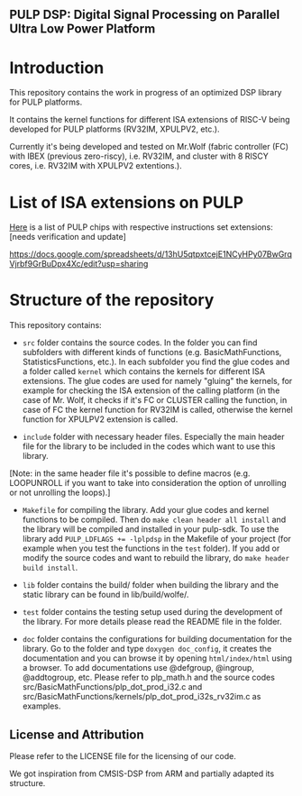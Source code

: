 ## PULP DSP: Digital Signal Processing on Parallel Ultra Low Power Platform

# Introduction

This repository contains the work in progress of an optimized DSP library for PULP platforms.

It contains the kernel functions for different ISA extensions of RISC-V being developed for PULP platforms (RV32IM, XPULPV2, etc.).

Currently it's being developed and tested on Mr.Wolf (fabric controller (FC) with IBEX (previous zero-riscy), i.e. RV32IM, and cluster with 8 RISCY cores, i.e. RV32IM with XPULPV2 extentions.).

# List of ISA extensions on PULP

[Here](https://docs.google.com/spreadsheets/d/13hU5qtpxtcejE1NCyHPy07BwGrqVjrbf9GrBuDpx4Xc/edit?usp=sharing) is a list of PULP chips with respective instructions set extensions: [needs verification and update]

https://docs.google.com/spreadsheets/d/13hU5qtpxtcejE1NCyHPy07BwGrqVjrbf9GrBuDpx4Xc/edit?usp=sharing

# Structure of the repository

This repository contains:

- `src` folder contains the source codes. In the folder you can find subfolders with different kinds of functions (e.g. BasicMathFunctions, StatisticsFunctions, etc.). In each subfolder you find the glue codes and a folder called `kernel` which contains the kernels for different ISA extensions. The glue codes are used for namely "gluing" the kernels, for example for checking the ISA extension of the calling platform (in the case of Mr. Wolf, it checks if it's FC or CLUSTER calling the function, in case of FC the kernel function for RV32IM is called, otherwise the kernel function for XPULPV2 extension is called.
 
- `include` folder with necessary header files. Especially the main header file for the library to be included in the codes which want to use this library.

[Note: in the same header file it's possible to define macros (e.g. LOOPUNROLL if you want to take into consideration the option of unrolling or not unrolling the loops).]

- `Makefile` for compiling the library. Add your glue codes and kernel functions to be compiled. Then do `make clean header all install` and the library will be compiled and installed in your pulp-sdk. To use the library add `PULP_LDFLAGS += -lplpdsp` in the Makefile of your project (for example when you test the functions in the `test` folder). If you add or modify the source codes and want to rebuild the library, do `make header build install`.

- `lib` folder contains the build/ folder when building the library and the static library can be found in lib/build/wolfe/.

- `test` folder contains the testing setup used during the development of the library. For more details please read the README file in the folder.

- `doc` folder contains the configurations for building documentation for the library. Go to the folder and type `doxygen doc_config`, it creates the documentation and you can browse it by opening `html/index/html` using a browser. To add documentations use @defgroup, @ingroup, @addtogroup, etc. Please refer to plp_math.h and the source codes src/BasicMathFunctions/plp_dot_prod_i32.c and src/BasicMathFunctions/kernels/plp_dot_prod_i32s_rv32im.c as examples.


## License and Attribution
Please refer to the LICENSE file for the licensing of our code.

We got inspiration from CMSIS-DSP from ARM and partially adapted its structure.


